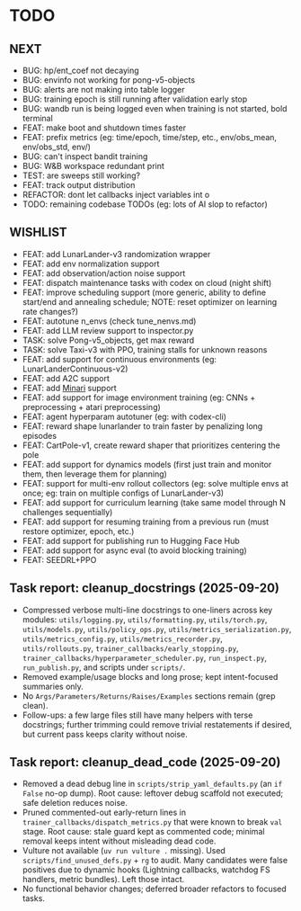 # TODO

## NEXT

- BUG: hp/ent_coef not decaying
- BUG: envinfo not working for pong-v5-objects
- BUG: alerts are not making into table logger
- BUG: training epoch is still running after validation early stop
- BUG: wandb run is being logged even when training is not started, bold terminal
- FEAT: make boot and shutdown times faster
- FEAT: prefix metrics (eg: time/epoch, time/step, etc., env/obs_mean, env/obs_std, env/)
- BUG: can't inspect bandit training
- BUG: W&B workspace redundant print
- TEST: are sweeps still working?
- FEAT: track output distribution
- REFACTOR: dont let callbacks inject variables int o
- TODO: remaining codebase TODOs (eg: lots of AI slop to refactor)

## WISHLIST

- FEAT: add LunarLander-v3 randomization wrapper
- FEAT: add env normalization support 
- FEAT: add observation/action noise support
- FEAT: dispatch maintenance tasks with codex on cloud (night shift)
- FEAT: improve scheduling support (more generic, ability to define start/end and annealing schedule; NOTE: reset optimizer on learning rate changes?)
- FEAT: autotune n_envs (check tune_nenvs.md)
- FEAT: add LLM review support to inspector.py
- TASK: solve Pong-v5_objects, get max reward
- TASK: solve Taxi-v3 with PPO, training stalls for unknown reasons
- FEAT: add support for continuous environments (eg: LunarLanderContinuous-v2)
- FEAT: add A2C support
- FEAT: add [Minari](https://minari.farama.org/) support
- FEAT: add support for image environment training (eg: CNNs + preprocessing + atari preprocessing)
- FEAT: agent hyperparam autotuner (eg: with codex-cli)
- FEAT: reward shape lunarlander to train faster by penalizing long episodes
- FEAT: CartPole-v1, create reward shaper that prioritizes centering the pole
- FEAT: add support for dynamics models (first just train and monitor them, then leverage them for planning)
- FEAT: support for multi-env rollout collectors (eg: solve multiple envs at once; eg: train on multiple configs of LunarLander-v3)
- FEAT: add support for curriculum learning (take same model through N challenges sequentially)
- FEAT: add support for resuming training from a previous run (must restore optimizer, epoch, etc.)
- FEAT: add support for publishing run to Hugging Face Hub
- FEAT: add support for async eval (to avoid blocking training)
- FEAT: SEEDRL+PPO

## Task report: cleanup_docstrings (2025-09-20)

- Compressed verbose multi-line docstrings to one-liners across key modules: `utils/logging.py`, `utils/formatting.py`, `utils/torch.py`, `utils/models.py`, `utils/policy_ops.py`, `utils/metrics_serialization.py`, `utils/metrics_config.py`, `utils/metrics_recorder.py`, `utils/rollouts.py`, `trainer_callbacks/early_stopping.py`, `trainer_callbacks/hyperparameter_scheduler.py`, `run_inspect.py`, `run_publish.py`, and scripts under `scripts/`.
- Removed example/usage blocks and long prose; kept intent-focused summaries only.
- No `Args/Parameters/Returns/Raises/Examples` sections remain (grep clean).
- Follow-ups: a few large files still have many helpers with terse docstrings; further trimming could remove trivial restatements if desired, but current pass keeps clarity without noise.

## Task report: cleanup_dead_code (2025-09-20)

- Removed a dead debug line in `scripts/strip_yaml_defaults.py` (an `if False` no-op dump). Root cause: leftover debug scaffold not executed; safe deletion reduces noise.
- Pruned commented-out early-return lines in `trainer_callbacks/dispatch_metrics.py` that were known to break `val` stage. Root cause: stale guard kept as commented code; minimal removal keeps intent without misleading dead code.
- Vulture not available (`uv run vulture .` missing). Used `scripts/find_unused_defs.py` + `rg` to audit. Many candidates were false positives due to dynamic hooks (Lightning callbacks, watchdog FS handlers, metric bundles). Left those intact.
- No functional behavior changes; deferred broader refactors to focused tasks.

